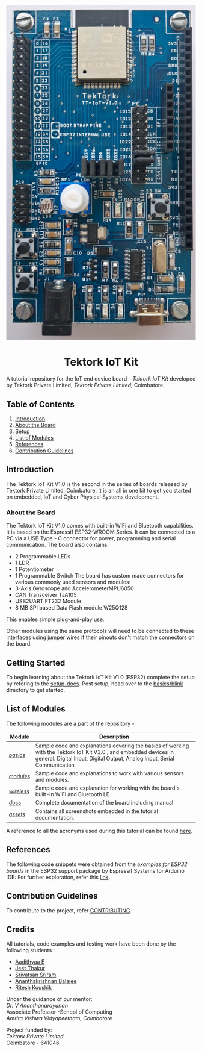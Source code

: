 ![The Tektork IoT V1.0](images/IoT1.png)

<h1 align="center">Tektork IoT Kit</h1>

A tutorial repository for the IoT end device board - *Tektork IoT Kit* developed by 
Tektork Private Limited, *Tektork Private Limited*, Coimbatore.

## Table of Contents
1. [Introduction](#introduction)
2. [About the Board](#about-the-board)
3. [Setup](#setup-arduino-ide)
4. [List of Modules](#list-of-modules)
5. [References](#references)
6. [Contribution Guidelines](#contribution-guidelines)

## Introduction

The Tektork IoT Kit V1.0  is the second in the series of boards released by Tektork Private Limited, Coimbatore.
It is an all in one kit to get you started on embedded, IoT and Cyber Physical Systems development.

### About the Board

The  Tektork IoT Kit V1.0 comes with built-in WiFi and Bluetooth capabilities. It is based on the Espressif ESP32-WROOM Series.
It can be connected to a PC via a USB Type - C connector for power, programming and serial communication.
The board also contains
- 2 Programmable LEDs
- 1 LDR
- 1 Potentiometer
- 1 Programmable Switch
The board has custom made connectors for various commonly used sensors and modules:
- 3-Axis Gyroscope and AccelerometerMPU6050
- CAN Transceiver TJA105
- USB2UART FT232 Module
- 8 MB SPI based Data Flash module W25Q128

This enables simple plug-and-play use.

Other modules using the same protocols will need to be connected to these interfaces using jumper wires if their pinouts don't match the connectors on the board.

## Getting Started

To begin learning about the Tektork IoT Kit V1.0  (ESP32) complete the setup by refering to the [setup-docs](SETUP.md). Post setup, head over to the [basics/blink](basics/blink) directory to get started.

## List of Modules

The following modules are a part of the repository - 

| Module | Description|
| --------- | ------------ |
| [*basics*](basics/) | Sample code and explanations covering the basics of working with the Tektork IoT Kit V1.0 , and embedded devices in general. Digital Input, Digital Output, Analog Input, Serial Communication  |
| [*modules*](modules/) | Sample code and explanations to work with various sensors and modules.  |
| [*wireless*](wireless/) | Sample code and explanation for working with the board's built-in WiFi and Bluetooth LE |
| [*docs*](docs) | Complete documentation of the board including manual |
| [*assets*]() | Contains all screenshots embedded in the tutorial documentation. |

A reference to all the acronyms used during this tutorial can be found [here](./docs/Interfaces.md). 
## References

The following code snippets were obtained from the *examples for ESP32 boards* in the ESP32 support package by Espressif Systems for Arduino IDE:
For further exploration, refer this [link](#).
<!-- List of important links to be added towards the end.-->

## Contribution Guidelines
To contribute to the project, refer [CONTRIBUTING](CONTRIBUTING.md).

## Credits

All tutorials, code examples and testing work have been done by the following students :
* [Aadithyaa E](https://github.com/aadit-n3rdy)
* [Jeet Thakur](https://github.com/Jeet-Thakur)
* [Srivatsan Sriram](https://github.com/srivatssriram)
* [Ananthakrishnan Balajee](https://github.com/ananthakrishna7)
* [Ritesh Koushik](https://github.com/IAmRiteshKoushik)

Under the guidance of our mentor:  
*Dr. V Ananthanarayanan*   
Associate Professor -School of Computing  
*Amrita Vishwa Vidyapeetham, Coimbatore*

Project funded by:  
*Tektork Private Limited*   
Coimbatore - 641046  


